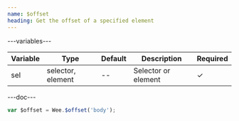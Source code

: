 ```yaml
---
name: $offset
heading: Get the offset of a specified element
---
```


---variables---

| Variable | Type              | Default | Description         | Required |
| -------- | ----------------- | ------- | ------------------- | -------- |
| sel      | selector, element | --      | Selector or element | &#10003; |

---doc---

```javascript
var $offset = Wee.$offset('body');
```